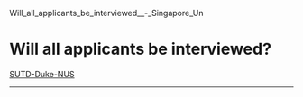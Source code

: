 Will_all_applicants_be_interviewed__-_Singapore_Un



Will all applicants be interviewed?
===================================

[SUTD-Duke-NUS](https://www.sutd.edu.sg/tag/sutd-duke-nus/)

---

